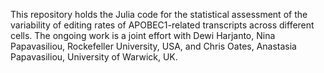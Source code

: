 This repository holds the Julia code for the statistical assessment of the variability of editing rates of
APOBEC1-related transcripts across different cells. The ongoing work is a joint effort with Dewi Harjanto, Nina
Papavasiliou, Rockefeller University, USA, and Chris Oates, Anastasia Papavasiliou, University of Warwick, UK.
